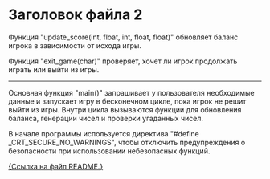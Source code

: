 # Заголовок файла 2

Функция "update_score(int, float, int, float, float)" обновляет баланс игрока в зависимости от исхода игры.

Функция "exit_game(char)" проверяет, хочет ли игрок продолжать играть или выйти из игры.

***

Основная функция "main()" запрашивает у пользователя необходимые данные и запускает игру в бесконечном цикле, пока игрок не решит выйти из игры. Внутри цикла вызываются функции для обновления баланса, генерации чисел и проверки угаданных чисел.

В начале программы используется директива "#define _CRT_SECURE_NO_WARNINGS", чтобы отключить предупреждения о безопасности при использовании небезопасных функций.

[{Ссылка на файл README.}](./README.md)
